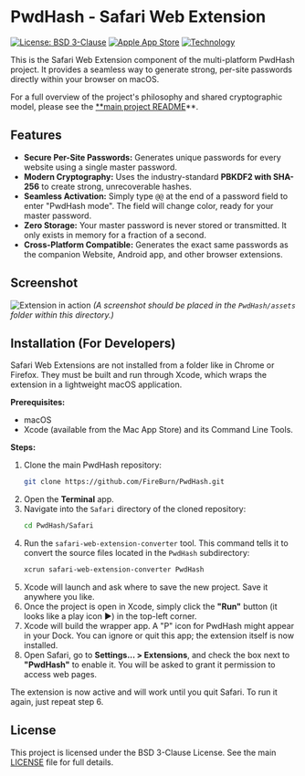 # PwdHash - Safari Web Extension

[![License: BSD 3-Clause](https://img.shields.io/badge/License-BSD%203--Clause-blue.svg)](../LICENSE)
[![Apple App Store](https://img.shields.io/badge/Apple%20App%20Store-Coming%20Soon-blue.svg)]()
[![Technology](https://img.shields.io/badge/Technology-Safari%20Web%20Extension-orange.svg)]()

This is the Safari Web Extension component of the multi-platform PwdHash project. It provides a seamless way to generate strong, per-site passwords directly within your browser on macOS.

For a full overview of the project's philosophy and shared cryptographic model, please see the [**main project README](../README.md)**.

## Features

*   **Secure Per-Site Passwords:** Generates unique passwords for every website using a single master password.
*   **Modern Cryptography:** Uses the industry-standard **PBKDF2 with SHA-256** to create strong, unrecoverable hashes.
*   **Seamless Activation:** Simply type `@@` at the end of a password field to enter "PwdHash mode". The field will change color, ready for your master password.
*   **Zero Storage:** Your master password is never stored or transmitted. It only exists in memory for a fraction of a second.
*   **Cross-Platform Compatible:** Generates the exact same passwords as the companion Website, Android app, and other browser extensions.

## Screenshot

![Extension in action](PwdHash/assets/screenshot.png)
*(A screenshot should be placed in the `PwdHash/assets` folder within this directory.)*

## Installation (For Developers)

Safari Web Extensions are not installed from a folder like in Chrome or Firefox. They must be built and run through Xcode, which wraps the extension in a lightweight macOS application.

**Prerequisites:**
*   macOS
*   Xcode (available from the Mac App Store) and its Command Line Tools.

**Steps:**
1.  Clone the main PwdHash repository:
    ```bash
    git clone https://github.com/FireBurn/PwdHash.git
    ```
2.  Open the **Terminal** app.
3.  Navigate into the `Safari` directory of the cloned repository:
    ```bash
    cd PwdHash/Safari
    ```
4.  Run the `safari-web-extension-converter` tool. This command tells it to convert the source files located in the `PwdHash` subdirectory:
    ```bash
    xcrun safari-web-extension-converter PwdHash
    ```
5.  Xcode will launch and ask where to save the new project. Save it anywhere you like.
6.  Once the project is open in Xcode, simply click the **"Run"** button (it looks like a play icon ▶) in the top-left corner.
7.  Xcode will build the wrapper app. A "P" icon for PwdHash might appear in your Dock. You can ignore or quit this app; the extension itself is now installed.
8.  Open Safari, go to **Settings... > Extensions**, and check the box next to **"PwdHash"** to enable it. You will be asked to grant it permission to access web pages.

The extension is now active and will work until you quit Safari. To run it again, just repeat step 6.

## License

This project is licensed under the BSD 3-Clause License. See the main [LICENSE](../LICENSE) file for full details.
